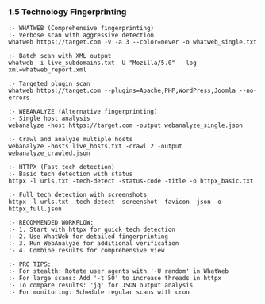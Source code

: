 ### 1.5 Technology Fingerprinting
    :- WHATWEB (Comprehensive fingerprinting)
    :- Verbose scan with aggressive detection
    whatweb https://target.com -v -a 3 --color=never -o whatweb_single.txt

    :- Batch scan with XML output
    whatweb -i live_subdomains.txt -U "Mozilla/5.0" --log-xml=whatweb_report.xml

    :- Targeted plugin scan
    whatweb https://target.com --plugins=Apache,PHP,WordPress,Joomla --no-errors

    :- WEBANALYZE (Alternative fingerprinting)
    :- Single host analysis
    webanalyze -host https://target.com -output webanalyze_single.json

    :- Crawl and analyze multiple hosts
    webanalyze -hosts live_hosts.txt -crawl 2 -output webanalyze_crawled.json

    :- HTTPX (Fast tech detection)
    :- Basic tech detection with status
    httpx -l urls.txt -tech-detect -status-code -title -o httpx_basic.txt

    :- Full tech detection with screenshots
    httpx -l urls.txt -tech-detect -screenshot -favicon -json -o httpx_full.json

    :- RECOMMENDED WORKFLOW:
    :- 1. Start with httpx for quick tech detection
    :- 2. Use WhatWeb for detailed fingerprinting
    :- 3. Run WebAnalyze for additional verification
    :- 4. Combine results for comprehensive view

    :- PRO TIPS:
    :- For stealth: Rotate user agents with '-U random' in WhatWeb
    :- For large scans: Add '-t 50' to increase threads in httpx
    :- To compare results: 'jq' for JSON output analysis
    :- For monitoring: Schedule regular scans with cron